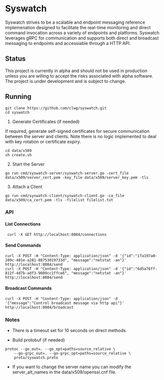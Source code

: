 # Syswatch

Syswatch strives to be a scalable and endpoint messaging reference implemenation designed to facilitate the real-time monitoring and direct command invocation across a variety of endpoints and platforms. Syswatch leverages gRPC for communication and supports both direct and broadcast messaging to endpoints and accessiable through a HTTP API.

## Status

This project is currently in alpha and should not be used in production unless you are willing to accept the risks associated with alpha software.  The project is under development and is subject to change.

## Running

```shell
git clone https://github.com/clwg/syswatch.git
cd syswatch
```

1. Generate Certificates (if needed)

If required, generate self-signed certificates for secure communication between the server and clients. Note there is no logic implemented to deal with key rotation or certificate expiry.

```shell
cd data/x509
sh create.sh
```
2. Start the Server

```shell
go run cmd/syswatch-server/syswatch-server.go -cert_file data/x509/server_cert.pem -key_file data/x509/server_key.pem -tls
```

3. Attach a Client

```shell
go run cmd/syswatch-client/syswatch-client.go -ca_file data/x509/ca_cert.pem -tls -filelist filelist.txt
```

### API

#### List Connections

```shell
 curl -X GET http://localhost:8084/connections
 ```

#### Send Commands

```shell
curl -X POST -H "Content-Type: application/json" -d '{"id":"1fa197a0-289c-481e-a281-88753019733d", "message":"netstat -an"}' http://localhost:8084/send
curl -X POST -H "Content-Type: application/json" -d '{"id":"6d5a76ff-812f-4d7b-adf3-9089cc1ffce6", "message":"netstat -an"}' http://localhost:8084/send
```

#### Broadcast Commands
```shell
curl -X POST -H "Content-Type: application/json" -d '{"message":"Control broadcast message via http api"}' http://localhost:8084/broadcast
```


### Notes

- There is a timeout set for 10 seconds on direct methods.

- Build protobuf (if needed)

```shell
protoc --go_out=. --go_opt=paths=source_relative \
    --go-grpc_out=. --go-grpc_opt=paths=source_relative \
    proto/syswatch.proto
```

- If you want to change the server name you can modify the server_alt_names in the data/x509/openssl.cnf file.